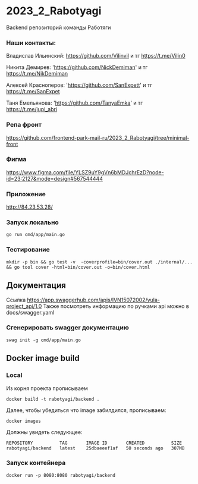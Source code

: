 # 2023_2_Rabotyagi
Backend репозиторий команды Работяги

### Наши контакты:

Владислав Ильинский: https://github.com/Vilinvil и тг https://t.me/Vilin0

Никита Демирев: 'https://github.com/NickDemiman' и тг https://t.me/NikDemiman

Алексей Красноперов: 'https://github.com/SanExpett' и тг https://t.me/SanExpet

Таня Емельянова: 'https://github.com/TanyaEmka' и тг https://t.me/jupi_abri

### Репа фронт
https://github.com/frontend-park-mail-ru/2023_2_Rabotyagi/tree/minimal-front

### Фигма
https://www.figma.com/file/YLSZ9uY9gVn6bMDJchrEzD?node-id=23:2127&mode=design#567544444

### Приложение
http://84.23.53.28/

### Запуск локально

`go run cmd/app/main.go`

### Тестирование 

`mkdir -p bin && go test -v  -coverprofile=bin/cover.out ./internal/... && go tool cover -html=bin/cover.out -o=bin/cover.html`

## Документация
 Ссылка https://app.swaggerhub.com/apis/IVN15072002/yula-project_api/1.0
 Также посмотреть информацию по ручками api можно в docs/swagger.yaml 

### Сгенерировать swagger документацию

`swag init -g cmd/app/main.go`


## Docker image build

### Local

Из корня проекта прописываем
```shell
docker build -t rabotyagi/backend .
```

Далее, чтобы убедиться что image забилдился, прописываем:
```shell
docker images
```

Должны увидеть следующее:
```shell
REPOSITORY          TAG       IMAGE ID       CREATED          SIZE
rabotyagi/backend   latest    25dbaeeef1af   50 seconds ago   307MB
```

### Запуск контейнера 

`docker run -p 8080:8080 rabotyagi/backend`
